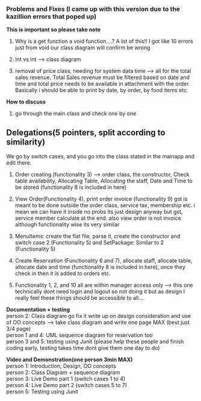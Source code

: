 ### Problems and Fixes (I came up with this version due to the kazillion errors that poped up)

**This is important so please take note**

1. Why is a get function a void function....? A lot of this!! I got like 10 errors just from void our class diagram will confirm be wrong

2. Int vs int --> class diagram 

3. removal of price class, needing for system data time --> all for the total sales revenue. Total Sales revenue must be filtered based on date and time and total price needs to be available in attachment with the order. Basically i should be able to print by date, by order, by food items etc. 


**How to discuss**
1. go through the main class and check one by one 

## Delegations(5 pointers, split according to similarity)

We go by switch cases, and you go into the class stated in the mainapp and edit there. 

1. Order creating (functionality 3) --> order class, the constructor, Check table availability, Allocating Table, Allocating the staff, Date and Time to be stored (functionality 8 is included in here) 

2. View Order(Functionality 4), print order invoice (functionality 9) gst is meant to be done outside the order class, service tax, membership etc. i mean we can have it inside no probs its just design anyway but gst, service member calculate at the end. also view order is not invoice although functionality wise its very similar

3. MenuItems: create the flat file, parse it, create the constructor and switch case 2 (Functionality 5) and SetPackage: Similar to 2 (Functionality 5)


4. Create Reservation (Functionality 6 and 7), allocate staff, allocate table, allocate date and time (functionality 8 is included in here), once they check in then it is added to orders etc. 

5. Functionality 1, 2, and 10 all are within manager access only --> this one technically dont need login and logout so not doing it but as design I really feel these things should be accessible to all.... 


**Documentation + testing** <br>
person 2: Class diagram go fix it write up on design consideration and use of OO concepts --> take class diagram and write one page MAX (best just 3/4 page) <br>
person 1 and 4: UML sequence diagram for reservation too <br>
person 3 and 5: testing using Junit (please help these people and finish coding early, testing takes time dont give them one day to do)<br>


**Video and Demonstration(one person 3min MAX)** <br>
person 1: Introduction, Design, OO concepts <br>
person 2: Class Diagram  + sequence diagram<br>
person 3: Live Demo part 1 (switch cases 1 to 4)<br>
person 4: Live Demo part 2 (switch cases 5 to 7)<br>
person 5: Testing using Junit <br>


